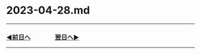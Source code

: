 # 2023-04-28.md

---
### [◀️前日へ](https://github.com/yuasys/chatty-journal/blob/main/2023/04/2023-04-27.md)&emsp;&emsp;&emsp;&emsp;[翌日へ▶️](https://github.com/yuasys/chatty-journal/blob/main/2023/04/2023-04-29.md)
---
